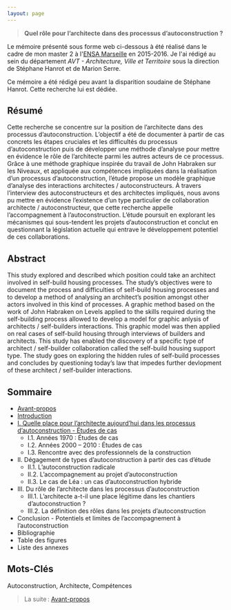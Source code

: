 ```yaml
---
layout: page
---
```


> **Quel rôle pour l’architecte dans des processus d’autoconstruction ?**

Le mémoire présenté sous forme web ci-dessous à été réalisé dans le cadre de mon master 2 à l'[ENSA Marseille](https://www.marseille.archi.fr/) en 2015-2016. Je l'ai rédigé au sein du département *AVT - Architecture, Ville et Territoire* sous la direction de Stéphane Hanrot et de Marion Serre. 

Ce mémoire a été rédigé peu avant la disparition soudaine de Stéphane Hanrot. Cette recherche lui est dédiée.

## Résumé
Cette recherche se concentre sur la position de l’architecte dans des processus d’autoconstruction. L’objectif a été de documenter à partir de cas concrets les étapes cruciales et les difficultés du processus d’autoconstruction puis de développer une méthode d’analyse pour mettre en évidence le rôle de l’architecte parmi les autres acteurs de ce processus. Grâce à une méthode graphique inspirée du travail de John Habraken sur les Niveaux, et appliquée aux compétences impliquées dans la réalisation d’un processus d’autoconstruction, l’étude propose un modèle graphique d’analyse des interactions architectes / autoconstructeurs. À travers l’interview des autoconstructeurs et des architectes impliqués, nous avons pu mettre en évidence l’existence d’un type particulier de collaboration architecte / autoconstructeur, que cette recherche appelle l’accompagnement à l’autoconstruction. L’étude poursuit en explorant les mécanismes qui sous-tendent les projets d’autoconstruction et conclut en questionnant la législation actuelle qui entrave le développement potentiel de ces collaborations.

## Abstract

This study explored and described which position could take an architect involved in self-build housing processes. The study’s objectives were to document the process and difficulties of self-build housing processes and to develop a method of analysing an architect’s position amongst other actors involved in this kind of processes. A graphic method based on the work of John Habraken on Levels applied to the skills required during the self-building process allowed to develop a model for graphic anlysis of architects / self-builders interactions. This graphic model was then applied on real cases of self-build housing through interviews of builders and architects. This study has enabled the discovery of a specific type of architect / self-builder collaboration called the self-build housing support type. The study goes on exploring the hidden rules of self-build processes and concludes by questioning today’s law that impedes further devlopment of these architect / self-builder interactions.

## Sommaire
- [Avant-propos](0.1-avant-propos)
- [Introduction](0.2.0-intro)
- [I. Quelle place pour l’architecte aujourd’hui dans les processus d’autoconstruction - Études de cas](1.0-Etudes-de-cas)
	- I.1. Années 1970 : Études de cas
	- I.2. Années 2000 – 2010 : Études de cas
	- I.3. Rencontre avec des professionnels de la construction
- II. Dégagement de types d’autoconstruction à partir des cas d’étude
	- II.1. L’autoconstruction radicale
	- II.2. L’accompagnement au projet d’autoconstruction
	- II.3. Le cas de Léa : un cas d’autoconstruction hybride
- III. Du rôle de l’architecte dans les processus d’autoconstruction
	- III.1. L’architecte a-t-il une place légitime dans les chantiers d’autoconstruction ?
	- III.2. La définition des rôles dans les projets d’autoconstruction
- Conclusion - Potentiels et limites de l’accompagnement à l’autoconstruction
- Bibliographie
- Table des figures
- Liste des annexes

## Mots-Clés
Autoconstruction, Architecte, Compétences

> La suite : [Avant-propos](0.1-avant-propos)
